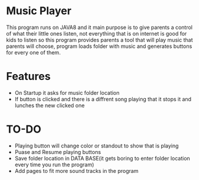 # Music Player 
This program runs on JAVA8 and it main purpose is to give parents a control of what their little ones listen, not everything that is on internet is good for kids to listen so this program provides parents a tool that will play music that parents will choose, program loads folder with music and generates buttons for every one of them.

# Features
- On Startup it asks for music folder location
- If button is clicked and there is a diffrent song playing that it stops it and lunches the new clicked one

# TO-DO
- Playing button will change color or standout to show that is playing
- Puase and Resume playing buttons
- Save folder location in DATA BASE(it gets boring to enter folder location every time you run the program)
- Add pages to fit more sound tracks in the program
